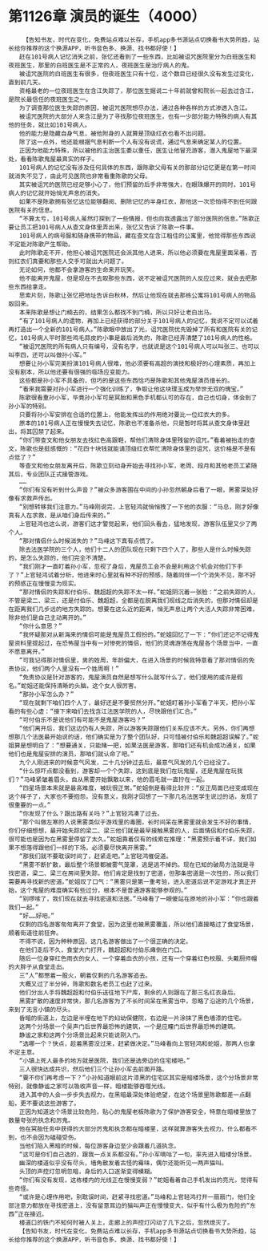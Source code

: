 # 第1126章 演员的诞生（4000）
        【告知书友，时代在变化，免费站点难以长存，手机app多书源站点切换看书大势所趋，站长给你推荐的这个换源APP，听书音色多、换源、找书都好使！】
       赶在101号病人记忆消失之前，张忆还看到了一些东西，比如被诅咒医院里分为白班医生和夜班医生，那里的白班医生是不正常的人，夜班医生是治疗病人的鬼。
       被诅咒医院的白班医生有很多，但夜班医生只有十位，这个数目已经很久没有发生过变化，直到前几天。
       资格最老的一位夜班医生在含江失踪了，那位医生据说二十年前就曾和院长一起去过含江，是院长最信任的夜班医生之一。
       为了调查那位医生失踪的原因，被诅咒医院想尽办法，通过各种各样的方式渗透入含江。
       被诅咒医院的大部分人来含江是为了寻找那位夜班医生，也有一少部分能力特殊的病人有其他的任务，就比如101号病人。
       他的能力是隐藏自身气息，被他附身的人就算是顶级红衣也看不出问题。
       除了这一点外，他还能根据气息判断一个人有没有说谎，通过气息来确定某人的位置。
       正因为他能力特殊，所以被他的主治医生委以重任，医生让他冒充游客，潜入鬼屋地下最深处，看看陈歌鬼屋最真实的样子。
       101号病人的记忆没有涉及任何具体的东西，跟陈歌父母有关的那部分记忆更是在第一时间就消失不见了，由此可见医院也非常看重陈歌的父母。
       其实被诅咒的医院已经足够小心了，他们预留的后手非常强大，在眼珠爆开的同时，101号病人的记忆就开始悄无声息的消失。
       如果不是陈歌拥有张忆这位能够翻阅、删除记忆的半身红衣，那他这一次恐怕得不到任何跟医院有关的信息。
       “不算太亏，101号病人虽然打探到了一些情报，但也向我透露出了部分医院的信息。”陈歌正要让员工把101号病人从查文身体里弄出来，张忆又告诉了陈歌一件事。
       101号病人的病号服和随身携带的物品，藏在查文在含江租住的公寓里，他觉得那些东西说不定能对陈歌产生帮助。
       此时陈歌走不开，他担心被诅咒医院还会派其他人进来，所以他必须要在鬼屋里面呆着，否则红衣们真要和那些人交手可就出大问题了。
       无论如何，他都不会拿游客的生命来开玩笑。
       他不能离开鬼屋，但是现在不去取那些东西，说不定被诅咒医院的人反应过来，就会去把那些东西给拿走。
       思索片刻，陈歌让张忆把地址告诉白秋林，然后让他现在就去那栋公寓将101号病人的物品取回来。
       本来陈歌是想让门楠去的，结果怎么都找不到门楠，所以只好让老白出马。
       “有了101号病人的遗物，再加上已经获得的部分关于101号病人的记忆，我说不定可以试着再打造出一个全新的101号病人。”陈歌眼中放出了光，诅咒医院优先毁掉了所有和医院有关的记忆，101号病人平时那些鸡毛蒜皮的小事是最后消失的，陈歌已经弄清楚了101号病人的性格。
       “被诅咒医院的所有病人只有编号，没有名字，也就说是这个101号病人可以叫张三、也可以叫李四，还可以叫做孙小军。”
       想要让孙小军完美扮演101号病人很难，他必须要有高超的演技和极好的心理素质，再加上没有剧本，所以他还要有很强的临场应变能力。
       这些都是孙小军不具备的，但巧的是这些东西恰巧是陈歌和其他鬼屋演员擅长的。
       “看来我需要对孙小军进行一个强化训练了，争取让他这块璞玉成为举世无双的瑰宝。”
       陈歌很看重孙小军，毕竟孙小军可是冥胎和黑色手机都认可的存在，自己也切身，体会到了孙小军的特别。
       只要将孙小军安排在合适的位置上，他能发挥出的作用绝对要比一位红衣大的多。
       原本的101号病人正在慢慢失去记忆，陈歌也不准备杀他，只是暂时将其从查文身体里赶出，将其囚禁了起来。
       “你们带查文和他女朋友去找红色高跟鞋，帮他们清除身体里残留的诅咒。”看着被抬走的查文，陈歌也是挺感慨的：“花四十块钱就能请顶级红衣帮忙清除身体里的诅咒，这价格是不是有点低了？”
       等查文和他女朋友离开后，陈歌立刻动身开始去寻找孙小军，老周、段月和其他老员工紧随其后，专业团队正式接管游戏。
       ……
       “你们有没有听到什么声音？”被众多游客围在中间的小孙忽然朝身后看了一眼，黑雾深处好像有求救声传出。
       “别想转移我们注意力。”马峰刚说完，上官轻鸿就悄悄拽了一下他的衣服：“马总，刚才好像真有人在求救，是从咱们身后传来的。”
       上官轻鸿也这么说，游客们这才警觉起来，他们回头看去，猛地发现，游客队伍里又少了两个人。
       “那对情侣什么时候消失的？”马峰这下真有点慌了。
       除去法医学院的三个人，他们十二人的团队现在只剩下四个人了，那些人是什么时候失踪的，是怎么失踪的，他们完全不清楚。
       “我们刚才一直盯着孙小军，忽视了身后，鬼屋员工会不会是利用这个机会对他们下手了？”上官轻鸿试着分析，他进来时心里就有种不好的预感，随着同伴一个个消失不见，那不好的预感正在慢慢变为现实。
       “那对情侣的失踪和付伯乐、魏超超的失踪不太一样。”蛇姐阴沉着一张脸：“之前失踪的人，不管是梁二、梁三，还是付伯乐、魏超超，全都是在脱离我们视线之后消失的，但那对情侣却是在距离我们几步远的地方失踪的。想要在这么近的距离，悄无声息让两个大活人失踪非常困难，除非他们是自己主动离开的。”
       “你什么意思？”
       “我怀疑那对从新海来的情侣可能是鬼屋员工假扮的。”蛇姐回忆了一下：“你们还记不记得鬼屋资料里提起过，在恐怖屋当中有一对惨死的情侣，他们的灵魂游荡在鬼屋各个场景当中，一直不愿意离开。”
       “可我记得那对情侣里，男的姓周，年龄偏大，在进入场景的时候我特意看了那对情侣的免责协议，他们两个人里没有一个姓周啊！”
       “免责协议是针对游客的，鬼屋演员自然是想写什么就写什么了，他们使用的或许是假名。”蛇姐还能保持清晰的头脑，这个女人很厉害。
       “那孙小军怎么办？”
       “现在就剩下咱们四个人了，最好还是不要贸然分开。”蛇姐盯着孙小军看了半天，把孙小军看的有些心虚：“接下来咱们去找含江法医学院的人，尽快跟他们汇合。”
       “可付伯乐不是说他们有可能不是鬼屋游客吗？”
       “他们离开后，我们这边仍有人失踪，所以游客失踪跟他们关系应该不大。另外，你们再想想那几个法医最开始说的话，他们确实是为了整个团队好，只可惜被付伯乐和魏超超误解了。”蛇姐算是想明白了：“想要通关，只能赌一把，如果法医是游客，那咱们还有机会成功通关，如果他们也是鬼屋安排的演员，那咱们就认命了吧。”
       九个人刚进来的时候意气风发，二十几分钟过去后，最意气风发的几个已经没了。
       “什么惊吓点都没看到，游客却一个个失踪，这到底是我们在玩鬼屋，还是鬼屋在玩我们？”马峰紧皱着眉头，自从黑雾开始飘散以来，他的眉毛就一直拧在一起。
       “四星场景本来就是最高难度，被玩很正常。”蛇姐倒是看得比较开：“反正局面已经变成现在这个样子了，大家也不要抱怨，没有意义，我刚才回想了一下那几名法医学生说过的话，发现了很重要的一点。”
       “你发现了什么？跟出路有关吗？”上官轻鸿凑了过去。
       “那个叫做左寒的人说黑雾类似于游戏里的毒圈，长时间呆在黑雾里就会发生不好的事情，你们仔细想想，最开始失踪的梁二、梁三他们就是最早接触黑雾的人，后面情侣和付伯乐失踪，很可能也是因为在黑雾里停留了太久。”蛇姐靠着仅有的线索在推理：“黑雾预示着不详，我们如果不想落得跟他们一样的下场，必须要尽快离开黑雾。”
       “那我们就不要耽误时间了，赶紧走吧。”上官轻鸿催促道。
       “黑雾不断扩散，最后整个场景都被雾气笼罩，逃是逃不掉的。现在已知的破局方法就是寻找密道，梁二、梁三在房间里失踪，他们肯定是找到了密道，但那条密道是一次性的，所以我们需要再寻找新的密道。”蛇姐叹了口气：“黑雾只是第一重考验，进入密道后说不定游戏才真正开始，这个鬼屋的难度确实有些过分，根本不是普通游客能够参观的。”
       “别啰嗦了，我们现在就去寻找密道和法医。”马峰看了一眼傻站在原地的孙小军：“你也跟着我们一起。”
       “好……好吧。”
       仅剩的四名游客匆匆离开了食堂，因为这里也被黑雾覆盖，所以他们直接略过了食堂场景，顺着街道往前狂奔。
       不得不说，因为种种原因，这几名游客做出了一个很正确的决定。
       在他们走后不久，食堂大门打开，魏超超和付伯乐瘫倒在门口。
       随后一位身穿红色雨衣的女人、一个穿着血衣的小孩，还有一个穿着红色校服、头戴厨师帽的大胖子从食堂走出。
       三“人”都憋着一股火，朝着仅剩的几名游客追去。
       大概又过了半分钟，陈歌和数名老员工也赶了过来。
       他们分出人手将魏超超和付伯乐送往地下尸库，剩余的人则跟在了那三名红衣身后。
       黑雾扩散的速度非常快，那几名游客为了不长时间呆在黑雾当中，忽略了沿途的几个场景，来到了无言小镇的尽头。
       昏暗的街道上，左边是半埋在地下的妇幼保健院，右边是一片涂抹了黑色墙漆的住宅。
       这两个分场景一个吴声门后世界最恐怖的建筑，一个是应瞳门后世界最恐怖的建筑。
       静谧之家和这两个分场景比起来只能说刚入门。
       “选哪一个？快点，趁着黑雾没过来，赶紧做决定。”马峰看向上官轻鸿和蛇姐，那两人也拿不定主意。
       “小镇上死人最多的地方就是医院，我们还是选旁边的住宅楼吧。”
       三人很快达成共识，然后他们三个让孙小军去前面开路。
       “要不你们再考虑一下？”小孙知道眼前这片漆黑的住宅区其实是暗楼场景，这个分场景非常特别，就像静谧之家可以吸收声音一样，暗楼能够吞噬光线。
       进入其中的人会一步步失去视力，在黑暗最深处体验绝望，在这个场景里陈歌都差一点翻船，更不要说这些游客了。
       正因为知道这个场景比较危险，贴心的鬼屋老板陈歌为了保护游客安全，特意在暗楼里放了数量夸张的执念和厉鬼。
       他在冥胎任务中获得的大部分厉鬼和执念都在暗楼里，这样就算游客失去视力，什么都看不到，也不会因为磕碰受伤。
       当他们陷入黑暗的时候，每位游客身边至少会跟着几道执念。
       “这可是你们自己选的，跟我一点关系都没有。”孙小军嘀咕了一句，率先进入暗楼分场景。
       幽深的楼道似乎没有尽头，墙角散发着古怪的霉味，偶尔还能听见一两声猫叫。
       头顶的声控灯忽明忽暗，身后的入口逐渐变得模糊。
       “你们有没有发现，这栋楼内的光线正在慢慢变弱？”蛇姐看着自己手机发出的亮光，觉得有些奇怪。
       “或许是心理作用吧，别耽误时间，赶紧寻找密道。”马峰和上官轻鸿打开一扇扇门，他们全部注意力都放在寻找密道上，没有留意耳边的猫叫声正在慢慢变大，似乎有什么极为危险的“东西”正在接近。
       楼道口的铁门不知何时被人关上，走廊上的声控灯闪动了几下之后，忽然熄灭了。
       【告知书友，时代在变化，免费站点难以长存，手机app多书源站点切换看书大势所趋，站长给你推荐的这个换源APP，听书音色多、换源、找书都好使！】